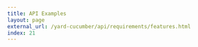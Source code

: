 ```yaml
---
title: API Examples
layout: page
external_url: /yard-cucumber/api/requirements/features.html
index: 21
---
```


